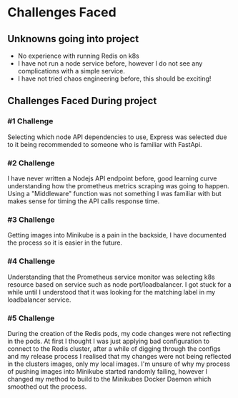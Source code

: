 # Challenges Faced

## Unknowns going into project
- No experience with running Redis on k8s
- I have not run a node service before, however I do not see any complications with a simple service.
- I have not tried chaos engineering before, this should be exciting!

## Challenges Faced During project
### #1 Challenge
Selecting which node API dependencies to use, Express was selected due to it being recommended to someone
who is familiar with FastApi.

### #2 Challenge
I have never written a Nodejs API endpoint before, good learning curve understanding how the prometheus metrics
scraping was going to happen. Using a "Middleware" function was not something I was familiar with but makes sense
for timing the API calls response time.

### #3 Challenge
Getting images into Minikube is a pain in the backside, I have documented the process so it is easier in the future.

### #4 Challenge
Understanding that the Prometheus service monitor was selecting k8s resource based on service such as node port/loadbalancer.
I got stuck for a while until I understood that it was looking for the matching label in my loadbalancer service.

### #5 Challenge
During the creation of the Redis pods, my code changes were not reflecting in the pods. At first I thought I was just applying bad
configuration to connect to the Redis cluster, after a while of digging through the configs and my release process I realised
that my changes were not being reflected in the clusters images, only my local images. I'm unsure of why my process of pushing
images into Minikube started randomly failing, however I changed my method to build to the Minikubes Docker Daemon which smoothed out
the process.